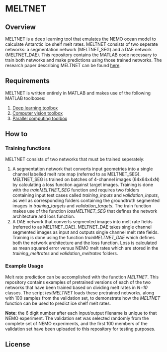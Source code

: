 # MELTNET

## Overview
MELTNET is a deep learning tool that emulates the NEMO ocean model to calculate Antarctic ice shelf melt rates. MELTNET consists of two seperate networks: a segmentation network (MELTNET_SEG) and a DAE network (MELTNET_DAE). This repository contains the MATLAB code necessary to train both networks and make predictions using those trained networks. The research paper describing MELTNET can be found [here](https://tc.copernicus.org/preprints/tc-2021-396/).

## Requirements
MELTNET is written entirely in MATLAB and makes use of the following MATLAB toolboxes:
1. [Deep learning toolbox](https://uk.mathworks.com/products/deep-learning.html)
2. [Computer vision toolbox](https://uk.mathworks.com/products/computer-vision.html)
3. [Parallel computing toolbox](https://uk.mathworks.com/products/parallel-computing.html)

## How to
### Training functions
MELTNET consists of two networks that must be trained seperately: 
1. A segmentation network that converts input geometries into a single channel labelled melt rate map (referred to as MELTNET_SEG). MELTNET_SEG is trained on batches of 4-channel images (64x64x4xN) by calculating a loss function against target images. Training is done with the *trainMELTNET_SEG* function and requires two folders containing input test cases called *training_inputs* and *validation_inputs*, as well as corresponding folders containing the groundtruth segmented images in *training_targets* and *validation_targets*. The train function makes use of the function *lossMELTNET_SEG* that defines the network architecture and loss function.
2. A DAE network that converts segmented images into melt rate fields (referred to as MELTNET_DAE). MELTNET_DAE takes single channel segmented images as input and outputs single channel melt rate fields. Training is done using the function *trainMELTNET_DAE* which defines both the network architecture and the loss function. Loss is calculated as mean squared error versus NEMO melt rates which are stored in the *training_meltrates* and *validation_meltrates* folders.

### Example Usage
Melt rate prediction can be accomplished with the function *MELTNET*. This repository contains examples of pretrained versions of each of the two networks that have been trained based on dividing melt rates in *N=10* classes. The script *testMELTNET* loads these pretrained networks, along with 100 samples from the validation set, to demonstrate how the *MELTNET* function can be used to predict ice shelf melt rates.



**Note:** the 6 digit number after each input/output filename is unique to that NEMO experiment. The validation set was selected randomly from the complete set of NEMO experiments, and the first 100 members of the validation set have been uploaded to this repository for testing purposes.

## License
